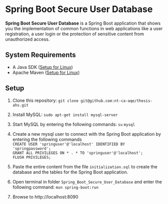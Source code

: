 # Spring Boot Secure User Database
**Spring Boot Secure User Database** is a Spring Boot application that shows you the implementation of common functions in web applications like a user registration, a user login or the protection of sensitive content from unauthorized access.

## System Requirements
* A Java SDK ([Setup for Linux](https://www.javahelps.com/2017/09/install-oracle-jdk-9-on-linux.html))
* Apache Maven ([Setup for Linux](https://www.javahelps.com/2017/10/install-apache-maven-on-linux.html))

## Setup
1. Clone this repository: `git clone git@github.com:nt-ca-aqe/thesis-ahs.git`
2. Install MySQL: `sudo apt-get install mysql-server`
3. Start MySQL by entering the following commands:
`su`
`mysql`
4. Create a new mysql user to connect with the Spring Boot application by entering the following commands  
`CREATE USER 'springuser'@'localhost' IDENTIFIED BY 'springpassword';`  
`GRANT ALL PRIVILEGES ON * . * TO 'springuser'@'localhost';`  
`FLUSH PRIVILEGES;`
5. Paste the entire content from the file `initialization.sql` to create the database and the tables for the Spring Boot application.

6. Open terminal in folder `Spring_Boot_Secure_User_Database` and enter the following command: `mvn spring-boot:run`

7. Browse to http://localhost:8090
